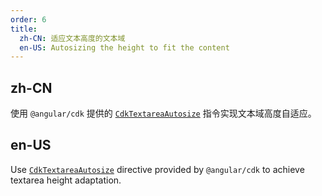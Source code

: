 ```yaml
---
order: 6
title:
  zh-CN: 适应文本高度的文本域
  en-US: Autosizing the height to fit the content
---
```


## zh-CN

使用 `@angular/cdk` 提供的 [`CdkTextareaAutosize`](https://material.angular.dev/cdk/text-field/overview#automatically-resizing-a-lesstextareagreater) 指令实现文本域高度自适应。

## en-US

Use [`CdkTextareaAutosize`](https://material.angular.dev/cdk/text-field/overview#automatically-resizing-a-lesstextareagreater) directive provided by `@angular/cdk` to achieve textarea height adaptation.
